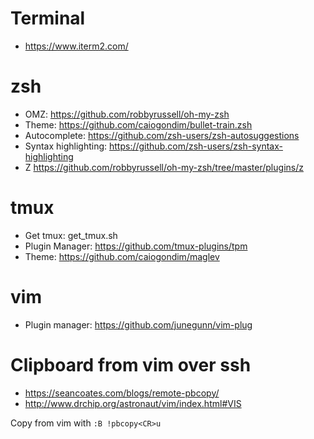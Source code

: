# Terminal
- https://www.iterm2.com/

# zsh
- OMZ: https://github.com/robbyrussell/oh-my-zsh
- Theme: https://github.com/caiogondim/bullet-train.zsh
- Autocomplete: https://github.com/zsh-users/zsh-autosuggestions
- Syntax highlighting: https://github.com/zsh-users/zsh-syntax-highlighting
- Z https://github.com/robbyrussell/oh-my-zsh/tree/master/plugins/z

# tmux
- Get tmux: get_tmux.sh
- Plugin Manager: https://github.com/tmux-plugins/tpm
- Theme: https://github.com/caiogondim/maglev

# vim
- Plugin manager: https://github.com/junegunn/vim-plug

# Clipboard from vim over ssh
- https://seancoates.com/blogs/remote-pbcopy/
- http://www.drchip.org/astronaut/vim/index.html#VIS

Copy from vim with `:B !pbcopy<CR>u`
